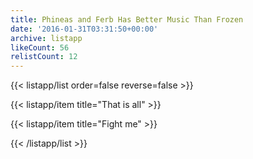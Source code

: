 ```yaml
---
title: Phineas and Ferb Has Better Music Than Frozen
date: '2016-01-31T03:31:50+00:00'
archive: listapp
likeCount: 56
relistCount: 12
---
```



{{< listapp/list order=false reverse=false >}}

   {{< listapp/item title="That is all" >}}

   {{< listapp/item title="Fight me" >}}

{{< /listapp/list >}}
